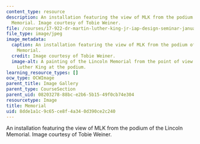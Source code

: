 ```yaml
---
content_type: resource
description: An installation featuring the view of MLK from the podium of the Lincoln
  Memorial. Image courtesy of Tobie Weiner.
file: /courses/17-922-dr-martin-luther-king-jr-iap-design-seminar-january-iap-2013/8dde1a1c9c65ce8f4a340d390ce2c240_MLKspeechnew.jpg
file_type: image/jpeg
image_metadata:
  caption: An installation featuring the view of MLK from the podium of the Lincoln
    Memorial.
  credit: Image courtesy of Tobie Weiner.
  image-alt: A painting of the Lincoln Memorial from the point of view of Dr. Martin
    Luther King at the podium.
learning_resource_types: []
ocw_type: OCWImage
parent_title: Image Gallery
parent_type: CourseSection
parent_uid: 08203278-88bc-e2b6-5b15-49f0cb74e304
resourcetype: Image
title: Memorial
uid: 8dde1a1c-9c65-ce8f-4a34-0d390ce2c240
---
```

An installation featuring the view of MLK from the podium of the Lincoln Memorial. Image courtesy of Tobie Weiner.

